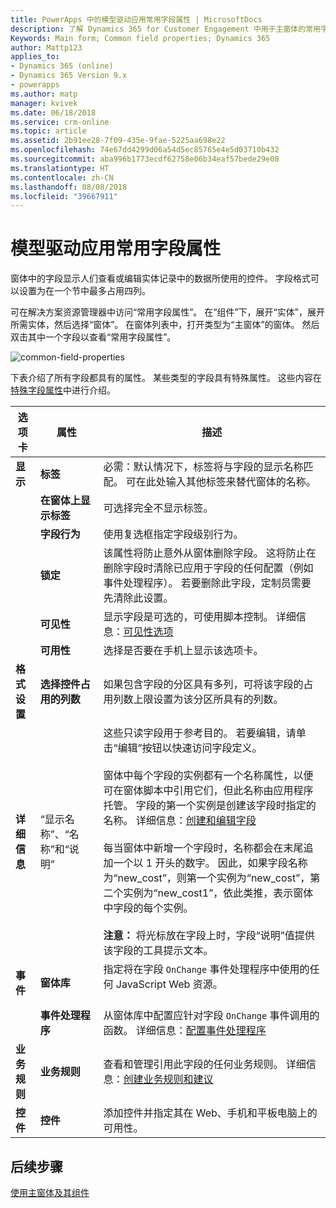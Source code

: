 ```yaml
---
title: PowerApps 中的模型驱动应用常用字段属性 | MicrosoftDocs
description: 了解 Dynamics 365 for Customer Engagement 中用于主窗体的常用字段属性
Keywords: Main form; Common field properties; Dynamics 365
author: Mattp123
applies_to:
- Dynamics 365 (online)
- Dynamics 365 Version 9.x
- powerapps
ms.author: matp
manager: kvivek
ms.date: 06/18/2018
ms.service: crm-online
ms.topic: article
ms.assetid: 2b91ee28-7f09-435e-9fae-5225aa698e22
ms.openlocfilehash: 74e67dd4299d06a54d5ec85765e4e5d03710b432
ms.sourcegitcommit: aba996b1773ecdf62758e06b34eaf57bede29e08
ms.translationtype: HT
ms.contentlocale: zh-CN
ms.lasthandoff: 08/08/2018
ms.locfileid: "39667911"
---
```

# <a name="model-driven-app-common-field-properties"></a>模型驱动应用常用字段属性

 窗体中的字段显示人们查看或编辑实体记录中的数据所使用的控件。 字段格式可以设置为在一个节中最多占用四列。  

可在解决方案资源管理器中访问“常用字段属性”。 在“组件”下，展开“实体”，展开所需实体，然后选择“窗体”。 在窗体列表中，打开类型为“主窗体”的窗体。 然后双击其中一个字段以查看“常用字段属性”。

![common-field-properties](media/common-field-properties.png)
  
下表介绍了所有字段都具有的属性。 某些类型的字段具有特殊属性。 这些内容在[特殊字段属性](special-field-properties-legacy.md)中进行介绍。  
  
|选项卡|属性|描述|  
|---------|--------------|-----------------|  
|**显示**|**标签**|必需：默认情况下，标签将与字段的显示名称匹配。 可在此处输入其他标签来替代窗体的名称。|  
||**在窗体上显示标签**|可选择完全不显示标签。|  
||**字段行为**|使用复选框指定字段级别行为。|  
||**锁定**|该属性将防止意外从窗体删除字段。 这将防止在删除字段时清除已应用于字段的任何配置（例如事件处理程序）。 若要删除此字段，定制员需要先清除此设置。|  
||**可见性**|显示字段是可选的，可使用脚本控制。 详细信息：[可见性选项](visibility-options-legacy.md)|  
||**可用性**|选择是否要在手机上显示该选项卡。|
|**格式设置**|**选择控件占用的列数**|如果包含字段的分区具有多列，可将该字段的占用列数上限设置为该分区所具有的列数。|  
|**详细信息**|“显示名称”、“名称”和“说明”|这些只读字段用于参考目的。 若要编辑，请单击“编辑”按钮以快速访问字段定义。<br /><br /> 窗体中每个字段的实例都有一个名称属性，以便可在窗体脚本中引用它们，但此名称由应用程序托管。 字段的第一个实例是创建该字段时指定的名称。 详细信息：[创建和编辑字段](../common-data-service/create-edit-fields.md)<br /><br /> 每当窗体中新增一个字段时，名称都会在末尾追加一个以 1 开头的数字。 因此，如果字段名称为“new_cost”，则第一个实例为“new_cost”，第二个实例为“new_cost1”，依此类推，表示窗体中字段的每个实例。<br /><br />**注意：** 将光标放在字段上时，字段“说明”值提供该字段的工具提示文本。|  
|**事件**|**窗体库**|指定将在字段 `OnChange` 事件处理程序中使用的任何 JavaScript Web 资源。<br /><br />|  
||**事件处理程序**|从窗体库中配置应针对字段 `OnChange` 事件调用的函数。 详细信息：[配置事件处理程序](configure-event-handlers-legacy.md)|  
|**业务规则**|**业务规则**|查看和管理引用此字段的任何业务规则。 详细信息：[创建业务规则和建议](create-business-rules-recommendations-apply-logic-form.md)|  
|**控件**|**控件**|添加控件并指定其在 Web、手机和平板电脑上的可用性。|  

## <a name="next-steps"></a>后续步骤

[使用主窗体及其组件](use-main-form-and-components.md)
